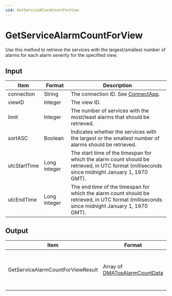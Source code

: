```yaml
---
uid: GetServiceAlarmCountForView
---
```


# GetServiceAlarmCountForView

Use this method to retrieve the services with the largest/smallest number of alarms for each alarm severity for the specified view.

## Input

| Item | Format | Description |
|--|--|--|
| connection | String | The connection ID. See [ConnectApp](xref:ConnectApp). |
| viewID | Integer | The view ID. |
| limit | Integer | The number of services with the most/least alarms that should be retrieved. |
| sortASC | Boolean | Indicates whether the services with the largest or the smallest number of alarms should be retrieved. |
| utcStartTime | Long integer | The start time of the timespan for which the alarm count should be retrieved, in UTC format (milliseconds since midnight January 1, 1970 GMT). |
| utcEndTime | Long integer | The end time of the timespan for which the alarm count should be retrieved, in UTC format (milliseconds since midnight January 1, 1970 GMT). |

## Output

| Item | Format | Description |
|--|--|--|
| GetServiceAlarmCountForViewResult | Array of [DMATopAlarmCountData](xref:DMATopAlarmCountData) | The services with the largest/smallest number of alarms for each alarm severity. |
